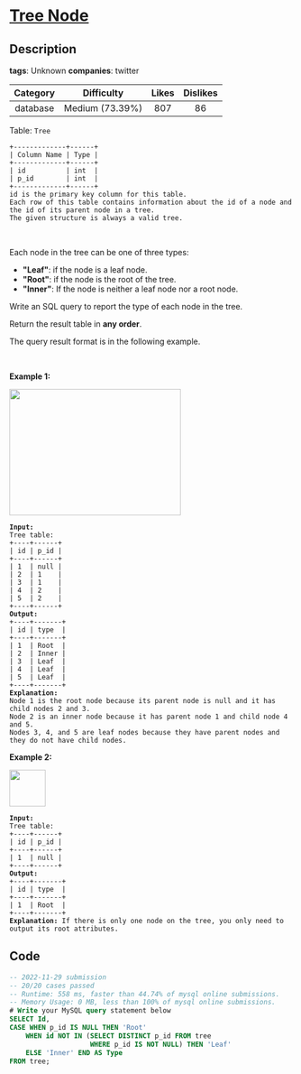 # [Tree Node](https://leetcode.com/problems/tree-node/description/)

## Description

**tags**: Unknown
**companies**: twitter

| Category |   Difficulty    | Likes | Dislikes |
| :------: | :-------------: | :---: | :------: |
| database | Medium (73.39%) |  807  |    86    |

<p>Table: <code>Tree</code></p>

<pre><code>+-------------+------+
| Column Name | Type |
+-------------+------+
| id          | int  |
| p_id        | int  |
+-------------+------+
id is the primary key column for this table.
Each row of this table contains information about the id of a node and the id of its parent node in a tree.
The given structure is always a valid tree.</code></pre>

<p>&nbsp;</p>

<p>Each node in the tree can be one of three types:</p>

<ul>
  <li><strong>&quot;Leaf&quot;</strong>: if the node is a leaf node.</li>
  <li><strong>&quot;Root&quot;</strong>: if the node is the root of the tree.</li>
  <li><strong>&quot;Inner&quot;</strong>: If the node is neither a leaf node nor a root node.</li>
</ul>

<p>Write an SQL query to report the type of each node in the tree.</p>

<p>Return the result table in <strong>any order</strong>.</p>

<p>The query result format is in the following example.</p>

<p>&nbsp;</p>
<p><strong class="example">Example 1:</strong></p>
<img alt="" src="https://assets.leetcode.com/uploads/2021/10/22/tree1.jpg" style="width: 304px; height: 224px;" />
<pre><code><strong>Input:</strong>
Tree table:
+----+------+
| id | p_id |
+----+------+
| 1  | null |
| 2  | 1    |
| 3  | 1    |
| 4  | 2    |
| 5  | 2    |
+----+------+
<strong>Output:</strong>
+----+-------+
| id | type  |
+----+-------+
| 1  | Root  |
| 2  | Inner |
| 3  | Leaf  |
| 4  | Leaf  |
| 5  | Leaf  |
+----+-------+
<strong>Explanation:</strong>
Node 1 is the root node because its parent node is null and it has child nodes 2 and 3.
Node 2 is an inner node because it has parent node 1 and child node 4 and 5.
Nodes 3, 4, and 5 are leaf nodes because they have parent nodes and they do not have child nodes.</code></pre>

<p><strong class="example">Example 2:</strong></p>
<img alt="" src="https://assets.leetcode.com/uploads/2021/10/22/tree2.jpg" style="width: 64px; height: 65px;" />
<pre><code><strong>Input:</strong>
Tree table:
+----+------+
| id | p_id |
+----+------+
| 1  | null |
+----+------+
<strong>Output:</strong>
+----+-------+
| id | type  |
+----+-------+
| 1  | Root  |
+----+-------+
<strong>Explanation:</strong> If there is only one node on the tree, you only need to output its root attributes.</code></pre>



## Code

```sql
-- 2022-11-29 submission
-- 20/20 cases passed
-- Runtime: 558 ms, faster than 44.74% of mysql online submissions.
-- Memory Usage: 0 MB, less than 100% of mysql online submissions.
# Write your MySQL query statement below
SELECT Id,
CASE WHEN p_id IS NULL THEN 'Root'
    WHEN id NOT IN (SELECT DISTINCT p_id FROM tree
                    WHERE p_id IS NOT NULL) THEN 'Leaf'
    ELSE 'Inner' END AS Type
FROM tree;
```

